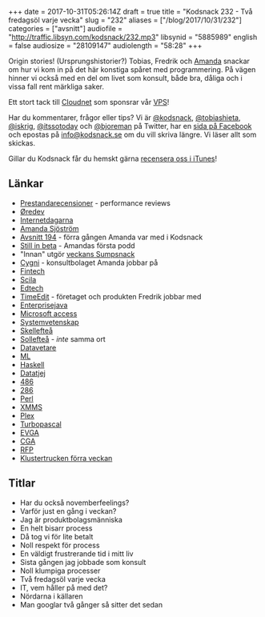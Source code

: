 +++
date = 2017-10-31T05:26:14Z
draft = true
title = "Kodsnack 232 - Två fredagsöl varje vecka"
slug = "232"
aliases = ["/blog/2017/10/31/232"]
categories = ["avsnitt"]
audiofile = "http://traffic.libsyn.com/kodsnack/232.mp3"
libsynid = "5885989"
english = false
audiosize = "28109147"
audiolength = "58:28"
+++

Origin stories! (Ursprungshistorier?) Tobias, Fredrik och [Amanda](https://twitter.com/itssotoday) snackar om hur vi kom in på det här konstiga spåret med programmering. På vägen hinner vi också med en del om livet som konsult, både bra, dåliga och i vissa fall rent märkliga saker.

Ett stort tack till [Cloudnet](http://www.cloudnet.se) som sponsrar vår [VPS](http://en.wikipedia.org/wiki/Virtual_private_server)!

Har du kommentarer, frågor eller tips? Vi är [@kodsnack](https://www.twitter.com/kodsnack), [@tobiashieta](https://www.twitter.com/tobiashieta), [@iskrig](https://www.twitter.com/iskrig), [@itssotoday](https://twitter.com/itssotoday) och [@bjoreman](https://www.twitter.com/bjoreman) på Twitter, har en [sida på Facebook](https://www.facebook.com/kodsnack) och epostas på [info@kodsnack.se](mailto:info@kodsnack.se) om du vill skriva längre. Vi läser allt som skickas.

Gillar du Kodsnack får du hemskt gärna [recensera oss i iTunes](http://itunes.apple.com/se/podcast/kodsnack/id561631498?l=en)!

## Länkar ##
* [Prestandarecensioner](https://en.wikipedia.org/wiki/Performance_appraisal) - performance reviews
* [Øredev](http://oredev.org/)
* [Internetdagarna](https://internetdagarna.se/)
* [Amanda Sjöström](https://twitter.com/itssotoday)
* [Avsnitt 194](http://kodsnack.se/194/) - förra gången Amanda var med i Kodsnack
* [Still in beta](http://stillinbeta.se/) - Amandas första podd
* "Innan" utgör [veckans Sumpsnack](http://kodsnack.se/sumpsnack/33/)
* [Cygni](https://cygni.se/om-oss/) - konsultbolaget Amanda jobbar på
* [Fintech](https://en.wikipedia.org/wiki/Financial_technology)
* [Scila](https://scila.se/)
* [Edtech](https://en.wikipedia.org/wiki/Educational_technology)
* [TimeEdit](http://www.timeedit.com/) - företaget och produkten Fredrik jobbar med
* [Enterprisejava](https://en.wikipedia.org/wiki/Java_Platform,_Enterprise_Edition)
* [Microsoft access](https://en.wikipedia.org/wiki/Microsoft_Access)
* [Systemvetenskap](https://sv.wikipedia.org/wiki/Systemvetenskap)
* [Skellefteå](https://sv.wikipedia.org/wiki/Skellefte%C3%A5)
* [Sollefteå](https://sv.wikipedia.org/wiki/Sollefte%C3%A5) - *inte* samma ort
* [Datavetare](https://sv.wikipedia.org/wiki/Datavetenskap)
* [ML](https://en.wikipedia.org/wiki/ML_%28programming_language%29)
* [Haskell](https://en.wikipedia.org/wiki/Haskell_%28programming_language%29)
* [Datatjej](http://datatjej.se/)
* [486](https://en.wikipedia.org/wiki/Intel_80486)
* [286](https://en.wikipedia.org/wiki/Intel_80286)
* [Perl](https://en.wikipedia.org/wiki/Perl)
* [XMMS](https://en.wikipedia.org/wiki/XMMS)
* [Plex](https://en.wikipedia.org/wiki/Plex_%28software%29)
* [Turbopascal](https://en.wikipedia.org/wiki/Turbo_Pascal)
* [EVGA](https://en.wikipedia.org/wiki/Extended_Video_Graphics_Array)
* [CGA](https://en.wikipedia.org/wiki/Color_Graphics_Adapter)
* [RFP](https://en.wikipedia.org/wiki/Request_for_proposal)
* [Klustertrucken förra veckan](http://kodsnack.se/231/)

## Titlar ##
* Har du också novemberfeelings?
* Varför just en gång i veckan?
* Jag är produktbolagsmänniska
* En helt bisarr process
* Då tog vi för lite betalt
* Noll respekt för process
* En väldigt frustrerande tid i mitt liv
* Sista gången jag jobbade som konsult
* Noll klumpiga processer
* Två fredagsöl varje vecka
* IT, vem håller på med det?
* Nördarna i källaren
* Man googlar två gånger så sitter det sedan